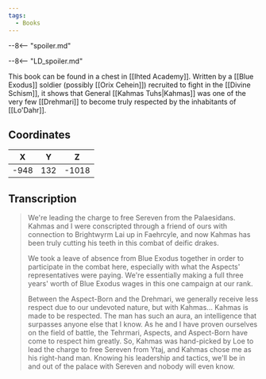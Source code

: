 ```yaml
---
tags:
  - Books
---
```


--8<-- "spoiler.md"

--8<-- "LD_spoiler.md"

This book can be found in a chest in [[Ihted Academy]]. Written by a [[Blue Exodus]] soldier (possibly [[Orix Cehein]]) recruited to fight in the [[Divine Schism]], it shows that General [[Kahmas Tuhs|Kahmas]] was one of the very few [[Drehmari]] to become truly respected by the inhabitants of [[Lo'Dahr]].

## Coordinates
| **X** | **Y** | **Z** |
| :---: | :---: | :---: |
| -948  |  132  | -1018 |

## Transcription
> We're leading the charge to free Sereven from the Palaesidans. Kahmas and I were conscripted through a friend of ours with connection to Brightwyrm Lai up in Faehrcyle, and now Kahmas has been truly cutting his teeth in this combat of deific drakes.
>
> We took a leave of absence from Blue Exodus together in order to participate in the combat here, especially with what the Aspects' representatives were paying. We're essentially making a full three years' worth of Blue Exodus wages in this one campaign at our rank.
>
> Between the Aspect-Born and the Drehmari, we generally receive less respect due to our undevoted nature, but with Kahmas... Kahmas is made to be respected. The man has such an aura, an intelligence that surpasses anyone else that I know. As he and I have proven ourselves on the field of battle, the Tehrmari, Aspects, and Aspect-Born have come to respect him greatly. So, Kahmas was hand-picked by Loe to lead the charge to free Sereven from Ytaj, and Kahmas chose me as his right-hand man. Knowing his leadership and tactics, we'll be in and out of the palace with Sereven and nobody will even know.

